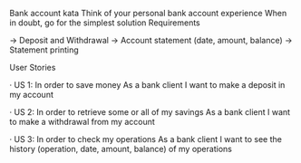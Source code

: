 
Bank account kata Think of your personal bank account experience
When in doubt, go for the simplest solution Requirements

-> Deposit and Withdrawal 
-> Account statement (date, amount, balance)
-> Statement printing


User Stories

·         US 1:
In order to save money
As a bank client
I want to make a deposit in my account

·         US 2:
In order to retrieve some or all of my savings
As a bank client
I want to make a withdrawal from my account

·         US 3:
In order to check my operations
As a bank client
I want to see the history (operation, date, amount, balance) of my operations